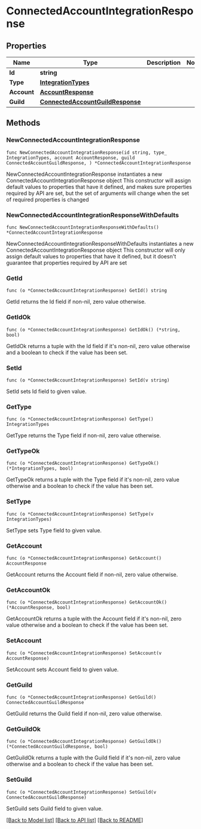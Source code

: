 # ConnectedAccountIntegrationResponse

## Properties

Name | Type | Description | Notes
------------ | ------------- | ------------- | -------------
**Id** | **string** |  | 
**Type** | [**IntegrationTypes**](IntegrationTypes.md) |  | 
**Account** | [**AccountResponse**](AccountResponse.md) |  | 
**Guild** | [**ConnectedAccountGuildResponse**](ConnectedAccountGuildResponse.md) |  | 

## Methods

### NewConnectedAccountIntegrationResponse

`func NewConnectedAccountIntegrationResponse(id string, type_ IntegrationTypes, account AccountResponse, guild ConnectedAccountGuildResponse, ) *ConnectedAccountIntegrationResponse`

NewConnectedAccountIntegrationResponse instantiates a new ConnectedAccountIntegrationResponse object
This constructor will assign default values to properties that have it defined,
and makes sure properties required by API are set, but the set of arguments
will change when the set of required properties is changed

### NewConnectedAccountIntegrationResponseWithDefaults

`func NewConnectedAccountIntegrationResponseWithDefaults() *ConnectedAccountIntegrationResponse`

NewConnectedAccountIntegrationResponseWithDefaults instantiates a new ConnectedAccountIntegrationResponse object
This constructor will only assign default values to properties that have it defined,
but it doesn't guarantee that properties required by API are set

### GetId

`func (o *ConnectedAccountIntegrationResponse) GetId() string`

GetId returns the Id field if non-nil, zero value otherwise.

### GetIdOk

`func (o *ConnectedAccountIntegrationResponse) GetIdOk() (*string, bool)`

GetIdOk returns a tuple with the Id field if it's non-nil, zero value otherwise
and a boolean to check if the value has been set.

### SetId

`func (o *ConnectedAccountIntegrationResponse) SetId(v string)`

SetId sets Id field to given value.


### GetType

`func (o *ConnectedAccountIntegrationResponse) GetType() IntegrationTypes`

GetType returns the Type field if non-nil, zero value otherwise.

### GetTypeOk

`func (o *ConnectedAccountIntegrationResponse) GetTypeOk() (*IntegrationTypes, bool)`

GetTypeOk returns a tuple with the Type field if it's non-nil, zero value otherwise
and a boolean to check if the value has been set.

### SetType

`func (o *ConnectedAccountIntegrationResponse) SetType(v IntegrationTypes)`

SetType sets Type field to given value.


### GetAccount

`func (o *ConnectedAccountIntegrationResponse) GetAccount() AccountResponse`

GetAccount returns the Account field if non-nil, zero value otherwise.

### GetAccountOk

`func (o *ConnectedAccountIntegrationResponse) GetAccountOk() (*AccountResponse, bool)`

GetAccountOk returns a tuple with the Account field if it's non-nil, zero value otherwise
and a boolean to check if the value has been set.

### SetAccount

`func (o *ConnectedAccountIntegrationResponse) SetAccount(v AccountResponse)`

SetAccount sets Account field to given value.


### GetGuild

`func (o *ConnectedAccountIntegrationResponse) GetGuild() ConnectedAccountGuildResponse`

GetGuild returns the Guild field if non-nil, zero value otherwise.

### GetGuildOk

`func (o *ConnectedAccountIntegrationResponse) GetGuildOk() (*ConnectedAccountGuildResponse, bool)`

GetGuildOk returns a tuple with the Guild field if it's non-nil, zero value otherwise
and a boolean to check if the value has been set.

### SetGuild

`func (o *ConnectedAccountIntegrationResponse) SetGuild(v ConnectedAccountGuildResponse)`

SetGuild sets Guild field to given value.



[[Back to Model list]](../README.md#documentation-for-models) [[Back to API list]](../README.md#documentation-for-api-endpoints) [[Back to README]](../README.md)


